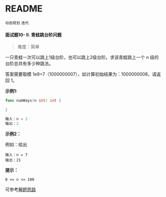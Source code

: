 # README

`动态规划` `迭代`

#### 面试题10- II. 青蛙跳台阶问题

> 难度：简单

一只青蛙一次可以跳上1级台阶，也可以跳上2级台阶。求该青蛙跳上一个 n 级的台阶总共有多少种跳法。

答案需要取模 1e9+7（1000000007），如计算初始结果为：1000000008，请返回 1。

**示例1:**

~~~go
func numWays(n int) int {
    
}

输入：n = 2
输出：2
~~~

**示例2：**

例如：给出

~~~
输入：n = 7
输出：21
~~~

**提示：**

```
0 <= n <= 100
```



可参考[解题思路](https://leetcode-cn.com/problems/qing-wa-tiao-tai-jie-wen-ti-lcof/solution/mian-shi-ti-10-ii-qing-wa-tiao-tai-jie-wen-ti-dong/)

